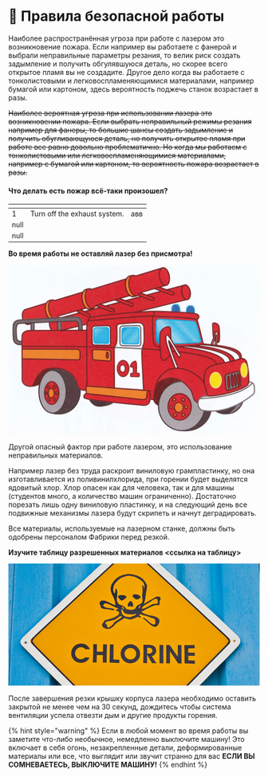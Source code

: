 # 📔 Правила безопасной работы

Наиболее распространённая угроза при работе с лазером это возникновение пожара. Если например вы работаете с фанерой и выбрали неправильные параметры резания, то велик риск создать задымление и получить обгулявшуюся деталь, но скорее всего открытое пламя вы не создадите. Другое дело когда вы работаете с тонколистовыми и легковоспламеняющимися материалами, например бумагой или картоном, здесь вероятность поджечь станок возрастает в разы.



~~Наиболее вероятная угроза при использовании лазера это возникновении пожара. Если выбрать неправильный режимы резания например для фанеры, то большие шансы создать задымление и получить обугливающуюся деталь, но получить открытое пламя при работе все равно довольно проблематично. Но когда мы работаем с тонколистовыми или легковоспламеняющимися  материалами, например с бумагой или картоном, то вероятность пожара возрастает в разы.~~

#### Что делать есть пожар всё-таки произошел?

<table><thead><tr><th data-type="number"></th><th></th><th></th></tr></thead><tbody><tr><td>1</td><td>Turn off the exhaust system.</td><td>авв</td></tr><tr><td>null</td><td></td><td></td></tr><tr><td>null</td><td></td><td></td></tr></tbody></table>



**Во время работы не оставляй лазер без присмотра!**

![](.gitbook/assets/2819.jpg)

&#x20;

Другой опасный фактор при работе лазером, это использование неправильных материалов.

Например лазер без труда раскроит виниловую грампластинку, но она изготавливается из поливинилхлорида, при горении будет выделятся ядовитый хлор. Хлор опасен как для человека, так и для машины (студентов много, а количество машин ограниченно). Достаточно порезать лишь одну виниловую пластинку, и на следующий день все подвижные механизмы лазера будут скрипеть и начнут деградировать.

Все материалы, используемые на лазерном станке, должны быть одобрены персоналом Фабрики перед резкой.

**Изучите таблицу разрешенных материалов <ссылка на таблицу>**

![](<.gitbook/assets/image (1).png>)

После завершения резки крышку корпуса лазера необходимо оставить закрытой не менее чем на 30 секунд, дождитесь чтобы система вентиляции успела отвезти дым и другие продукты горения.

{% hint style="warning" %}
Eсли в любой момент во время работы вы заметите что-либо необычное, немедленно выключите машину! Это включает в себя огонь, незакрепленные детали, деформированные материалы или все, что выглядит или звучит странно для вас **ЕСЛИ ВЫ СОМНЕВАЕТЕСЬ, ВЫКЛЮЧИТЕ МАШИНУ!**
{% endhint %}

